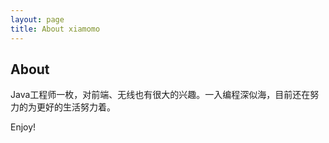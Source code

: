 ```yaml
---
layout: page
title: About xiamomo
---
```

## About
Java工程师一枚，对前端、无线也有很大的兴趣。一入编程深似海，目前还在努力的为更好的生活努力着。


Enjoy!